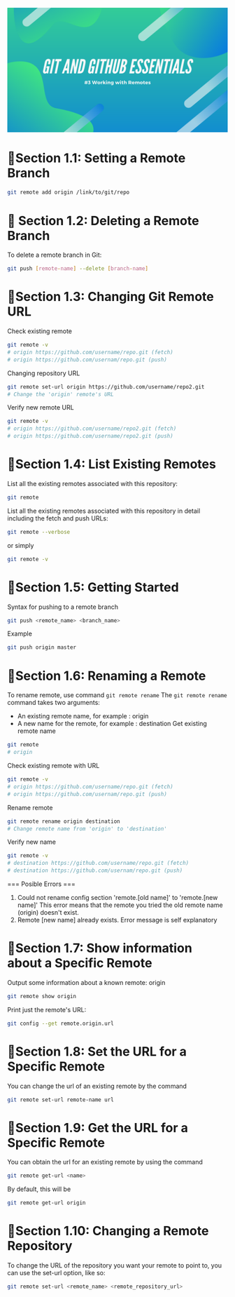 ![Banner](./3.png)
# 📌Section 1.1: Setting a Remote Branch

```bash
git remote add origin /link/to/git/repo
```

# 📌 Section 1.2: Deleting a Remote Branch

To delete a remote branch in Git:
```bash
git push [remote-name] --delete [branch-name]
```

# 📌Section 1.3: Changing Git Remote URL

Check existing remote
```bash
git remote -v
# origin https://github.com/username/repo.git (fetch)
# origin https://github.com/usernam/repo.git (push)
```
Changing repository URL
```bash
git remote set-url origin https://github.com/username/repo2.git
# Change the 'origin' remote's URL
```
Verify new remote URL
```bash
git remote -v
# origin https://github.com/username/repo2.git (fetch)
# origin https://github.com/username/repo2.git (push)
```

# 📌Section 1.4: List Existing Remotes

List all the existing remotes associated with this repository:
```bash
git remote
```
List all the existing remotes associated with this repository in detail including the fetch and push URLs:
```bash
git remote --verbose
```
or simply
```bash
git remote -v
```
# 📌Section 1.5: Getting Started


Syntax for pushing to a remote branch
```bash
git push <remote_name> <branch_name>
```
Example
```bash
git push origin master
```


# 📌Section 1.6: Renaming a Remote

To rename remote, use command `git remote rename`
The `git remote rename` command takes two arguments:
* An existing remote name, for example : origin
* A new name for the remote, for example : destination
Get existing remote name
```bash
git remote
# origin
```
Check existing remote with URL
```bash
git remote -v
# origin https://github.com/username/repo.git (fetch)
# origin https://github.com/usernam/repo.git (push)
```
Rename remote
```bash
git remote rename origin destination
# Change remote name from 'origin' to 'destination'
```
Verify new name
```bash
git remote -v
# destination https://github.com/username/repo.git (fetch)
# destination https://github.com/usernam/repo.git (push)
```
=== Posible Errors ===
1. Could not rename config section 'remote.[old name]' to 'remote.[new name]'
This error means that the remote you tried the old remote name (origin) doesn't exist.
2. Remote [new name] already exists.
Error message is self explanatory

# 📌Section 1.7: Show information about a Specific Remote

Output some information about a known remote: origin
```bash
git remote show origin
```
Print just the remote's URL:
```bash
git config --get remote.origin.url
```


# 📌Section 1.8: Set the URL for a Specific Remote

You can change the url of an existing remote by the command
```bash
git remote set-url remote-name url
```


# 📌Section 1.9: Get the URL for a Specific Remote

You can obtain the url for an existing remote by using the command
```bash
git remote get-url <name>
```
By default, this will be
```bash
git remote get-url origin
```


# 📌Section 1.10: Changing a Remote Repository

To change the URL of the repository you want your remote to point to, you can use the set-url option, like so:
```bash
git remote set-url <remote_name> <remote_repository_url>
```
